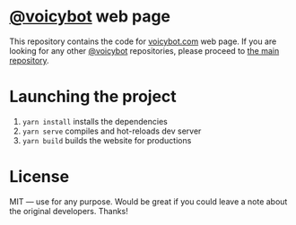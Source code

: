 # [@voicybot](https://telegram.me/voicybot) web page

This repository contains the code for [voicybot.com](http://voicybot.com) web page. If you are looking for any other [@voicybot](https://t.me/voicybot) repositories, please proceed to [the main repository](https://github.com/backmeupplz/voicy).

# Launching the project

1. `yarn install` installs the dependencies
2. `yarn serve` compiles and hot-reloads dev server
3. `yarn build` builds the website for productions

# License

MIT — use for any purpose. Would be great if you could leave a note about the original developers. Thanks!
